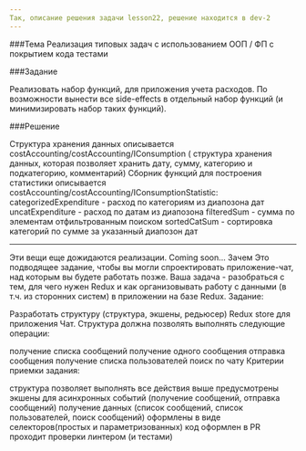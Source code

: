 ```yaml
---
Так, описание решения задачи lesson22, решение находится в dev-2
---
```


###Тема
Реализация типовых задач с использованием OOП / ФП с покрытием кода тестами

###Задание

Реализовать набор функций, для приложения учета расходов. По возможности вынести все side-effects в отдельный набор функций (и минимизировать набор таких функций).

###Решение

Структура хранения данных описывается costAccounting/costAccounting/IConsumption ( структура хранения данных, которая позволяет хранить дату, сумму, категорию и подкатегорию, комментарий)
Сборник функций для построения статистики описывается costAccounting/costAccounting/IConsumptionStatistic:
categorizedExpenditure - расход по категориям из диапозона дат
uncatExpenditure - расход по датам из диапозона
filteredSum - сумма по элементам отфильтрованным поиском
sortedCatSum - сортировка категорий по сумме за указанный диапозон дат

---

Эти вещи еще дожидаются реализации. Coming soon...
Зачем
Это подводящее задание, чтобы вы могли спроектировать приложение-чат, над которым вы будете работать позже. Ваша задача - разобраться с тем, для чего нужен Redux и как организовывать работу с данными (в т.ч. из сторонних систем) в приложении на базе Redux.
Задание:

Разработать структуру (структура, экшены, редьюсер) Redux store для приложения Чат. Структура должна позволять выполнять следующие операции:

получение списка сообщений
получение одного сообщения
отправка сообщения
получение списка пользователей
поиск по чату
Критерии приемки задания:

структура позволяет выполнять все действия выше
предусмотрены экшены для асинхронных событий (получение сообщений, отправка сообщений)
получение данных (список сообщений, список пользователей, поиск сообщений) оформлены в виде селекторов(простых и параметризованных)
код оформлен в PR
проходит проверки линтером (и тестами)
